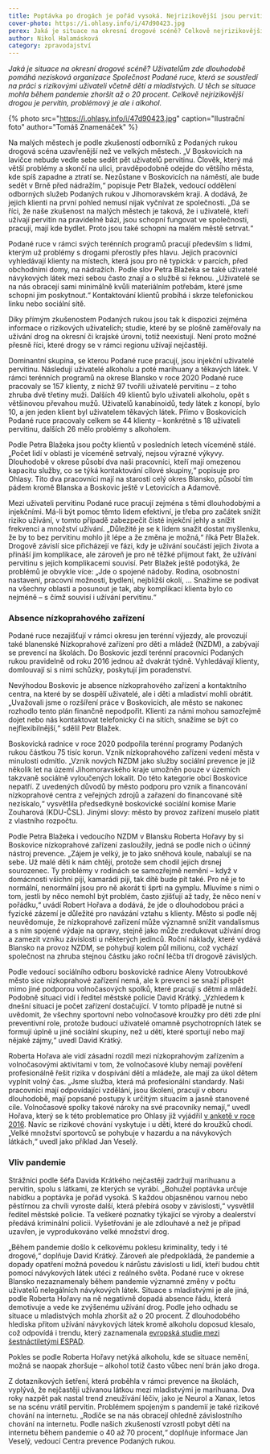 ```yaml
---
title: Poptávka po drogách je pořád vysoká. Nejrizikovější jsou pervitin a alkohol
cover-photo: https://i.ohlasy.info/i/47d90423.jpg
perex: Jaká je situace na okresní drogové scéně? Celkově nejrizikovější drogou je pervitin, problémový je ale i alkohol; situaci uživatelů mohla výrazně zhoršit probíhající pandemie.
author: Nikol Halamásková
category: zpravodajství
---
```


*Jaká je situace na okresní drogové scéně? Uživatelům zde dlouhodobě pomáhá nezisková organizace Společnost Podané ruce, která se soustředí na práci s rizikovými uživateli včetně dětí a mladistvých. U těch se situace mohla během pandemie zhoršit až o 20 procent. Celkově nejrizikovější drogou je pervitin, problémový je ale i alkohol.*

{% photo src="https://i.ohlasy.info/i/47d90423.jpg" caption="Ilustrační foto" author="Tomáš Znamenáček" %}

Na malých městech je podle zkušeností odborníků z Podaných rukou drogová scéna uzavřenější než ve velkých městech. „V Boskovicích na lavičce nebude vedle sebe sedět pět uživatelů pervitinu. Člověk, který má větší problémy a skončí na ulici, pravděpodobně odejde do většího města, kde spíš zapadne a ztratí se. Nezůstane v Boskovicích na náměstí, ale bude sedět v Brně před nádražím,“ popisuje Petr Blažek, vedoucí oddělení odborných služeb Podaných rukou v Jihomoravském kraji. A dodává, že jejich klienti na první pohled nemusí nijak vyčnívat ze společnosti. „Dá se říci, že naše zkušenost na malých městech je taková, že i uživatelé, kteří užívají pervitin na pravidelné bázi, jsou schopní fungovat ve společnosti, pracují, mají kde bydlet. Proto jsou také schopni na malém městě setrvat.“

Podané ruce v rámci svých terénních programů pracují především s lidmi, kterým už problémy s drogami přerostly přes hlavu. Jejich pracovníci vyhledávají klienty na místech, která jsou pro ně typická: v parcích, před obchodními domy, na nádražích. Podle slov Petra Blažeka se také uživatelé návykových látek mezi sebou často znají a o službě si řeknou. „Uživatelé se na nás obracejí sami minimálně kvůli materiálním potřebám, které jsme schopni jim poskytnout.“ Kontaktování klientů probíhá i skrze telefonickou linku nebo sociální sítě.

Díky přímým zkušenostem Podaných rukou jsou tak k dispozici zejména informace o rizikových uživatelích; studie, které by se plošně zaměřovaly na užívání drog na okresní či krajské úrovni, totiž neexistují. Není proto možné přesně říci, které drogy se v rámci regionu užívají nejčastěji.

Dominantní skupina, se kterou Podané ruce pracují, jsou injekční uživatelé pervitinu. Následují uživatelé alkoholu a poté marihuany a těkavých látek. V rámci terénních programů na okrese Blansko v roce 2020 Podané ruce pracovaly se 157 klienty, z nichž 97 tvořili uživatelé pervitinu – z toho zhruba dvě třetiny muži. Dalších 49 klientů bylo uživateli alkoholu, opět s většinovou převahou mužů. Uživatelů kanabinoidů, tedy látek z konopí, bylo 10, a jen jeden klient byl uživatelem těkavých látek. Přímo v Boskovicích Podané ruce pracovaly celkem se 44 klienty – konkrétně s 18 uživateli pervitinu, dalších 26 mělo problémy s alkoholem.

Podle Petra Blažeka jsou počty klientů v posledních letech víceméně stálé. „Počet lidí v oblasti je víceméně setrvalý, nejsou výrazné výkyvy. Dlouhodobě v okrese působí dva naši pracovníci, kteří mají omezenou kapacitu služby, co se týká kontaktování cílové skupiny,“ popisuje pro Ohlasy. Tito dva pracovníci mají na starosti celý okres Blansko, působí tím pádem kromě Blanska a Boskovic ještě v Letovicích a Adamově.

Mezi uživateli pervitinu Podané ruce pracují zejména s těmi dlouhodobými a injekčními. Má-li být pomoc těmto lidem efektivní, je třeba pro začátek snížit riziko užívání, v tomto případě zabezpečit čisté injekční jehly a snížit frekvenci a množství užívání. „Důležité je se k lidem snažit dostat myšlenku, že by to bez pervitinu mohlo jít lépe a že změna je možná,“ říká Petr Blažek. Drogově závislí sice přicházejí ve fázi, kdy je užívání součástí jejich života a přináší jim komplikace, ale zároveň je pro ně těžké přijmout fakt, že užívání pervitinu s jejich komplikacemi souvisí. Petr Blažek ještě podotýká, že problémů je obvykle více: „Jde o spojené nádoby. Rodina, osobnostní nastavení, pracovní možnosti, bydlení, nejbližší okolí, … Snažíme se podívat na všechny oblasti a posunout je tak, aby komplikací klienta bylo co nejméně – s čímž souvisí i užívání pervitinu.“

### Absence nízkoprahového zařízení

Podané ruce nezajišťují v rámci okresu jen terénní výjezdy, ale provozují také blanenské Nízkoprahové zařízení pro děti a mládež (NZDM), a zabývají se prevencí na školách. Do Boskovic jezdí terénní pracovníci Podaných rukou pravidelně od roku 2016 jednou až dvakrát týdně. Vyhledávají klienty, domlouvají si s nimi schůzky, poskytují jim poradenství.

Nevýhodou Boskovic je absence nízkoprahového zařízení a kontaktního centra, na které by se dospělí uživatelé, ale i děti a mladiství mohli obrátit. „Uvažovali jsme o rozšíření práce v Boskovicích, ale město se nakonec rozhodlo tento plán finančně nepodpořit. Klienti za námi mohou samozřejmě dojet nebo nás kontaktovat telefonicky či na sítích, snažíme se být co nejflexibilnější,“ sdělil Petr Blažek.

Boskovická radnice v roce 2020 podpořila terénní programy Podaných rukou částkou 75 tisíc korun. Vznik nízkoprahového zařízení vedení města v minulosti odmítlo. „Vznik nových NZDM jako služby sociální prevence je již několik let na území Jihomoravského kraje umožněn pouze v územích takzvaně sociálně vyloučených lokalit. Do této kategorie obcí Boskovice nepatří. Z uvedených důvodů by město podporu pro vznik a financování nízkoprahové centra z veřejných zdrojů a zařazení do financované sítě nezískalo,“ vysvětlila předsedkyně boskovické sociální komise Marie Zouharová (KDU-ČSL). Jinými slovy: město by provoz zařízení muselo platit z vlastního rozpočtu.

Podle Petra Blažeka i vedoucího NZDM v Blansku Roberta Hořavy by si Boskovice nízkoprahové zařízení zasloužily, jedná se podle nich o účinný nástroj prevence. „Zájem je velký, je to jako sněhová koule, nabalují se na sebe. Už malé děti k nám chtějí, protože sem chodil jejich drsnej sourozenec. Ty problémy v rodinách se samozřejmě nemění – když v domácnosti všichni pijí, kamarádi pijí, tak dítě bude pít také. Pro ně je to normální, nenormální jsou pro ně akorát ti šprti na gymplu. Mluvíme s nimi o tom, jestli by něco nemohl být problém, často zjišťují až tady, že něco není v pořádku,“ uvádí Robert Hořava a dodává, že jde o dlouhodobou práci a fyzické zázemí je důležité pro navázání vztahu s klienty. Město si podle něj neuvědomuje, že nízkoprahové zařízení může významně snížit vandalismus a s ním spojené výdaje na opravy, stejně jako může zredukovat užívání drog a zamezit vzniku závislosti u některých jedinců. Roční náklady, které vydává Blansko na provoz NZDM, se pohybují kolem půl milionu, což vychází společnost na zhruba stejnou částku jako roční léčba tří drogově závislých.

Podle vedoucí sociálního odboru boskovické radnice Aleny Votroubkové město sice nízkoprahové zařízení nemá, ale k prevenci se snaží přispět mimo jiné podporou volnočasových spolků, které pracují s dětmi a mládeží. Podobně situaci vidí i ředitel městské policie David Krátký. „Vzhledem k dnešní situaci je počet zařízení dostačující. V tomto případě je nutné si uvědomit, že všechny sportovní nebo volnočasové kroužky pro děti zde plní preventivní role, protože budoucí uživatelé omamně psychotropních látek se formují úplně u jiné sociální skupiny, než u dětí, které sportují nebo mají nějaké zájmy,“ uvedl David Krátký.

Roberta Hořava ale vidí zásadní rozdíl mezi nízkoprahovým zařízením a volnočasovými aktivitami v tom, že volnočasové kluby nemají pověření profesionálně řešit rizika v dospívání dětí a mládeže, ale mají za úkol dětem vyplnit volný čas. „Jsme služba, která má profesionální standardy. Naši pracovníci mají odpovídající vzdělání, jsou školeni, pracují v oboru dlouhodobě, mají popsané postupy k určitým situacím a jasně stanovené cíle. Volnočasové spolky takové nároky na své pracovníky nemají,“ uvedl Hořava, který se k této problematice pro Ohlasy již vyjádřil [v anketě v roce 2016](https://ohlasy.info/clanky/2016/05/anketa-klub.html). Navíc se rizikové chování vyskytuje i u dětí, které do kroužků chodí. „Velké množství sportovců se pohybuje v hazardu a na návykových látkách,“ uvedl jako příklad Jan Veselý.

### Vliv pandemie

Strážníci podle šéfa Davida Krátkého nejčastěji zadržují marihuanu a pervitin, spolu s látkami, ze kterých se vyrábí. „Bohužel poptávka určuje nabídku a poptávka je pořád vysoká. S každou objasněnou varnou nebo pěstírnou za chvíli vyroste další, která přebírá osoby v závislosti,“ vysvětlil ředitel městské policie. Ta veškeré poznatky týkající se výroby a dealerství předává kriminální policii. Vyšetřování je ale zdlouhavé a než je případ uzavřen, je vyprodukováno velké množství drog.

„Během pandemie došlo k celkovému poklesu kriminality, tedy i té drogové,“ doplňuje David Krátký. Zároveň ale předpokládá, že pandemie a dopady opatření možná povedou k nárůstu závislosti u lidí, kteří budou chtít pomocí návykových látek utéci z reálného světa. 
Podané ruce v okrese Blansko nezaznamenaly během pandemie významné změny v počtu uživatelů nelegálních návykových látek. Situace s mladistvými je ale jiná, podle Roberta Hořavy na ně negativně dopadá absence řádu, která demotivuje a vede ke zvýšenému užívání drog. Podle jeho odhadu se situace u mladistvých mohla zhoršit až o 20 procent. Z dlouhodobého hlediska přitom užívání návykových látek kromě alkoholu doposud klesalo, což odpovídá i trendu, který zaznamenala [evropská studie mezi šestnáctiletými ESPAD](http://www.espad.org/espad-report-2019).

Pokles se podle Roberta Hořavy netýká alkoholu, kde se situace nemění, možná se naopak zhoršuje – alkohol totiž často vůbec není brán jako droga.

Z dotazníkových šetření, která proběhla v rámci prevence na školách, vyplývá, že nejčastěji užívanou látkou mezi mladistvými je marihuana. Dva roky nazpět pak nastal trend zneužívání léčiv, jako je Neurol a Xanax, letos se na scénu vrátil pervitin. Problémem spojeným s pandemií je také rizikové chování na internetu. „Rodiče se na nás obracejí ohledně závislostního chování na internetu. Podle našich zkušeností vzrostl pobyt dětí na internetu během pandemie o 40 až 70 procent,“ doplňuje informace Jan Veselý, vedoucí Centra prevence Podaných rukou.
